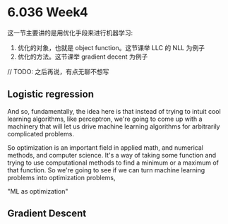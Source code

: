 # 6.036 Week4

这一节主要讲的是用优化手段来进行机器学习:

1. 优化的对象，也就是 object function。这节课举 LLC 的 NLL 为例子
2. 优化的方法。这节课举 gradient decent 为例子

// TODO: 之后再说，有点无聊不想写

## Logistic regression

And so, fundamentally, the idea here
is that instead of trying to intuit cool learning
algorithms, like perceptron, we're
going to come up with a machinery that
will let us drive machine learning
algorithms for arbitrarily complicated problems.

So optimization is an important field in applied math,
and numerical methods, and computer science.
It's a way of taking some function
and trying to use computational methods to find
a minimum or a maximum of that function.
So we're going to see if we can turn machine learning
problems into optimization problems,

"ML as optimization"

## Gradient Descent
